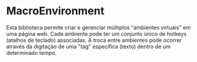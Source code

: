 # MacroEnvironment
Esta biblioteca permite criar e gerenciar múltiplos "ambientes virtuais" em uma página web. Cada ambiente pode ter um conjunto único de hotkeys (atalhos de teclado) associadas. A troca entre ambientes pode ocorrer através da digitação de uma "tag" específica (texto) dentro de um determinado tempo.
